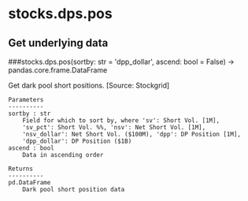 # stocks.dps.pos

## Get underlying data 
###stocks.dps.pos(sortby: str = 'dpp_dollar', ascend: bool = False) -> pandas.core.frame.DataFrame

Get dark pool short positions. [Source: Stockgrid]

    Parameters
    ----------
    sortby : str
        Field for which to sort by, where 'sv': Short Vol. [1M],
        'sv_pct': Short Vol. %%, 'nsv': Net Short Vol. [1M],
        'nsv_dollar': Net Short Vol. ($100M), 'dpp': DP Position [1M],
        'dpp_dollar': DP Position ($1B)
    ascend : bool
        Data in ascending order

    Returns
    ----------
    pd.DataFrame
        Dark pool short position data
